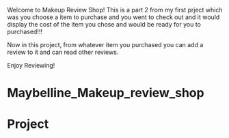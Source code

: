 Welcome to Makeup Review Shop!
This is a part 2 from my first prject which was you choose a item to purchase and you went to check out and it would display the cost of the item you chose and would be ready for you to purchased!!!

Now in this project, from whatever item you purchased you can add a review to it and can read other reviews.

Enjoy Reviewing!
# Maybelline_Makeup_review_shop
# Project
